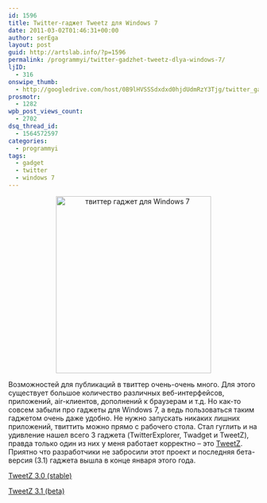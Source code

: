 ```yaml
---
id: 1596
title: Twitter-гаджет Tweetz для Windows 7
date: 2011-03-02T01:46:31+00:00
author: serEga
layout: post
guid: http://artslab.info/?p=1596
permalink: /programmyi/twitter-gadzhet-tweetz-dlya-windows-7/
ljID:
  - 316
onswipe_thumb:
  - http://googledrive.com/host/0B9lHVSSSdxdxd0hjdUdmRzY3Tjg/twitter_gadget_tweetz.jpg
prosmotr:
  - 1282
wpb_post_views_count:
  - 2702
dsq_thread_id:
  - 1564572597
categories:
  - programmyi
tags:
  - gadget
  - twitter
  - windows 7
---
```

<center>
  <a href="http://artslab.info/wp-content/uploads/twitter_gadget_tweetz.jpg"><img src="http://artslab.info/wp-content/uploads/tweetz_preview.jpg" alt="твиттер гаджет для Windows 7" title="tweetz_preview" width="312" height="357" class="alignnone size-full wp-image-1668" srcset="http://googledrive.com/host/0B9lHVSSSdxdxd0hjdUdmRzY3Tjg/tweetz_preview.jpg 312w, http://googledrive.com/host/0B9lHVSSSdxdxd0hjdUdmRzY3Tjg/tweetz_preview-262x300.jpg 262w" sizes="(max-width: 312px) 100vw, 312px" /></a>
</center>

Возможностей для публикаций в твиттер очень-очень много. Для этого существует большое количество различных веб-интерфейсов, приложений, air-клиентов, дополнений к браузерам и т.д. Но как-то совсем забыли про гаджеты для Windows 7, а ведь пользоваться таким гаджетом очень даже удобно. Не нужно запускать никаких лишних приложений, твиттить можно прямо с рабочего стола. Стал гуглить и на удивление нашел всего 3 гаджета (TwitterExplorer, Twadget и TweetZ), правда только один из них у меня работает корректно &#8211; это [TweetZ](http://blueonionsoftware.com/blog.aspx?p=5b4bd9c2-bf31-48a7-a34a-047c738d88f5). Приятно что разработчики не забросили этот проект и последняя бета-версия (3.1) гаджета вышла в конце января этого года.

[TweetZ 3.0 (stable)](http://blueonionsoftware.com/download.aspx?filename=Downloads/tweetz3.gadget)

[TweetZ 3.1 (beta)](http://blueonionsoftware.com/download.aspx?filename=Downloads/tweetz31.gadget)